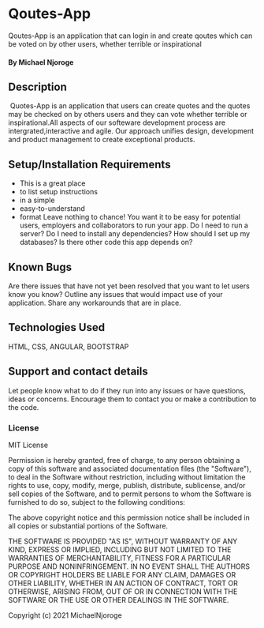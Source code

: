 # Qoutes-App
Qoutes-App is an application that can login in and create qoutes which can be voted on by other users, whether terrible or inspirational  

#### By **Michael Njoroge**

## Description
<img scr="../Pictures/dlan.png">
Quotes-App is an application that users can create quotes and the quotes may be checked on by others users and they can vote whether terrible or inspirational.All aspects of our softeware development process are intergrated,interactive and agile.
Our approach unifies design, development and product management to create exceptional products.

## Setup/Installation Requirements
* This is a great place
* to list setup instructions
* in a simple
* easy-to-understand
* format
Leave nothing to chance! You want it to be easy for potential users, employers and collaborators to run your app. Do I need to run a server? Do I need to install any dependencies? How should I set up my databases? Is there other code this app depends on?

## Known Bugs
Are there issues that have not yet been resolved that you want to let users know you know? Outline any issues that would impact use of your application. Share any workarounds that are in place. 

## Technologies Used
HTML, CSS, ANGULAR, BOOTSTRAP

## Support and contact details
Let people know what to do if they run into any issues or have questions, ideas or concerns.  Encourage them to contact you or make a contribution to the code.

### License
MIT License

Permission is hereby granted, free of charge, to any person obtaining a copy
of this software and associated documentation files (the "Software"), to deal
in the Software without restriction, including without limitation the rights
to use, copy, modify, merge, publish, distribute, sublicense, and/or sell
copies of the Software, and to permit persons to whom the Software is
furnished to do so, subject to the following conditions:

The above copyright notice and this permission notice shall be included in all
copies or substantial portions of the Software.

THE SOFTWARE IS PROVIDED "AS IS", WITHOUT WARRANTY OF ANY KIND, EXPRESS OR
IMPLIED, INCLUDING BUT NOT LIMITED TO THE WARRANTIES OF MERCHANTABILITY,
FITNESS FOR A PARTICULAR PURPOSE AND NONINFRINGEMENT. IN NO EVENT SHALL THE
AUTHORS OR COPYRIGHT HOLDERS BE LIABLE FOR ANY CLAIM, DAMAGES OR OTHER
LIABILITY, WHETHER IN AN ACTION OF CONTRACT, TORT OR OTHERWISE, ARISING FROM,
OUT OF OR IN CONNECTION WITH THE SOFTWARE OR THE USE OR OTHER DEALINGS IN THE
SOFTWARE.

Copyright (c) 2021 MichaelNjoroge
